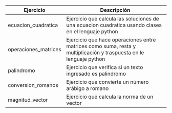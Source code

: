 |Ejercicio|Descripción|
|---------|-----------|
|ecuacion_cuadratica|Ejercicio que calcula las soluciones de una ecuacion cuadratica usando clases en el lenguaje python|
|operaciones_matrices|Ejercicio que hace operaciones entre matrices como suma, resta y multiplicación y traspuesta en le lenguaje python|
|palindromo|Ejercicio que verifica si un texto ingresado es palindromo|
|conversion_romanos|Ejercicio que convierte un número arábigo a romano|
|magnitud_vector|Ejercicio que calcula la norma de un vector|

